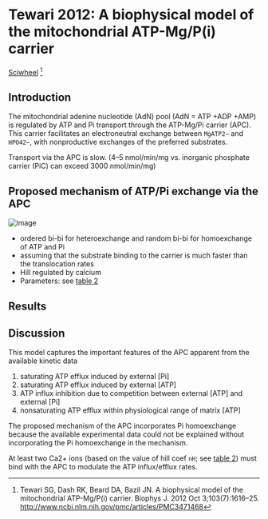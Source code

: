 # Tewari 2012: A biophysical model of the mitochondrial ATP-Mg/P(i) carrier


[Sciwheel](https://sciwheel.com/work/#/items/1626428) [^Tewari2012]

[^Tewari2012]: Tewari SG, Dash RK, Beard DA, Bazil JN. A biophysical model of the mitochondrial ATP-Mg/P(i) carrier. Biophys J. 2012 Oct 3;103(7):1616–25. http://www.ncbi.nlm.nih.gov/pmc/articles/PMC3471468

<!--more-->

## Introduction

The mitochondrial adenine nucleotide (AdN) pool (AdN = ATP +ADP +AMP) is regulated by ATP and Pi transport through the ATP-Mg/Pi carrier (APC). This carrier facilitates an electroneutral exchange between `MgATP2−` and `HPO42−`, with nonproductive exchanges of the preferred substrates. 

Transport via the APC is slow. (4–5 nmol/min/mg vs. inorganic phosphate carrier (PiC) can exceed 3000 nmol/min/mg) 

## Proposed mechanism of ATP/Pi exchange via the APC

![image](https://user-images.githubusercontent.com/40054455/177803807-0464a760-cbf9-49bc-ae5d-6c742da7f387.png)

- ordered bi-bi for heteroexchange and random bi-bi for homoexchange of ATP and Pi
- assuming that the substrate binding to the carrier is much faster than the translocation rates
- Hill regulated by calcium
- Parameters: see [table 2](https://www.ncbi.nlm.nih.gov/pmc/articles/PMC3471468/table/tbl2/)

## Results

## Discussion

This model captures the important features of the APC apparent from the available kinetic data
1. saturating ATP efflux induced by external [Pi]
2. saturating ATP efflux induced by external [ATP]
3. ATP influx inhibition due to competition between external [ATP] and external [Pi]
4. nonsaturating ATP efflux within physiological range of matrix [ATP]

The proposed mechanism of the APC incorporates Pi homoexchange because the available experimental data could not be explained without incorporating the Pi homoexchange in the mechanism.

At least two Ca2+ ions (based on the value of hill coef `nH`; see [table 2](https://www.ncbi.nlm.nih.gov/pmc/articles/PMC3471468/table/tbl2/)) must bind with the APC to modulate the ATP influx/efflux rates.
